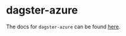 # dagster-azure

The docs for `dagster-azure` can be found
[here](https://docs.dagster.io/_apidocs/libraries/dagster-azure).
